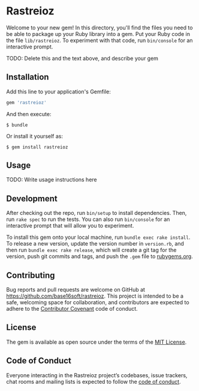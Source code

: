 # Rastreioz

Welcome to your new gem! In this directory, you'll find the files you need to be able to package up your Ruby library into a gem. Put your Ruby code in the file `lib/rastreioz`. To experiment with that code, run `bin/console` for an interactive prompt.

TODO: Delete this and the text above, and describe your gem

## Installation

Add this line to your application's Gemfile:

```ruby
gem 'rastreioz'
```

And then execute:

    $ bundle

Or install it yourself as:

    $ gem install rastreioz

## Usage

TODO: Write usage instructions here

## Development

After checking out the repo, run `bin/setup` to install dependencies. Then, run `rake spec` to run the tests. You can also run `bin/console` for an interactive prompt that will allow you to experiment.

To install this gem onto your local machine, run `bundle exec rake install`. To release a new version, update the version number in `version.rb`, and then run `bundle exec rake release`, which will create a git tag for the version, push git commits and tags, and push the `.gem` file to [rubygems.org](https://rubygems.org).

## Contributing

Bug reports and pull requests are welcome on GitHub at https://github.com/base16soft/rastreioz. This project is intended to be a safe, welcoming space for collaboration, and contributors are expected to adhere to the [Contributor Covenant](http://contributor-covenant.org) code of conduct.

## License

The gem is available as open source under the terms of the [MIT License](https://opensource.org/licenses/MIT).

## Code of Conduct

Everyone interacting in the Rastreioz project’s codebases, issue trackers, chat rooms and mailing lists is expected to follow the [code of conduct](https://github.com/[USERNAME]/rastreioz/blob/master/CODE_OF_CONDUCT.md).
